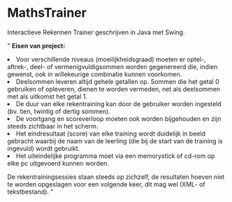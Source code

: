 # MathsTrainer

Interactieve Rekennen Trainer geschrijven in Java met Swing.

" 
<b>Eisen van project:</b>
<li>Voor verschillende niveaus (moeilijkheidsgraad) moeten er optel-, aftrek-, deel- of vermenigvuldigsommen worden gegenereerd die, indien gewenst, ook in willekeurige combinatie kunnen voorkomen.</li>
<li>Deelsommen leveren altijd gehele getallen op. Sommen die het getal 0 gebruiken of opleveren, dienen te worden vermeden, net als deelsommen met als uitkomst het getal 1.</li>
<li>De duur van elke rekentraining kan door de gebruiker worden ingesteld (bv. tien, twintig of dertig sommen).</li>
<li>De voortgang en scoreverloop moeten ook worden bijgehouden en zijn steeds zichtbaar in het scherm.</li>
<li>Het eindresultaat (score) van elke training wordt duidelijk in beeld gebracht waarbij de naam van de leerling (die bij de start van de training is ingevuld) wordt gebruikt.</li>
<li>Het uiteindelijke programma moet via een memorystick of cd-rom op elke pc  uitgevoerd kunnen worden.</li>

De rekentrainingsessies staan steeds op zichzelf, de resultaten hoeven niet te worden opgeslagen voor een volgende keer, dit mag wel (XML- of tekstbestand). 
"
